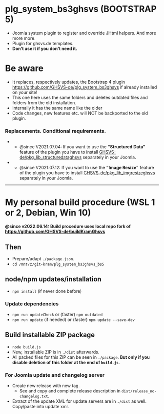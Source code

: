 # plg_system_bs3ghsvs (BOOTSTRAP 5)
- Joomla system plugin to register and override JHtml helpers. And more more more.
- Plugin for ghsvs.de templates.
- **Don't use it if you don't need it.**

# Be aware
- It replaces, respectively updates, the Bootstrap 4 plugin https://github.com/GHSVS-de/plg_system_bs3ghsvs if already installed on your site!
- This one here uses the same folders and deletes outdated files and folders from the old installation.
- Internally it has the same name like the older
- Code changes, new features etc. will NOT be backported to the old plugin.

### Replacements. Conditional requirements.
- - @since V2021.07.04: If you want to use the **"Structured Data"** feature of the plugin you have to install [GHSVS-de/pkg_lib_structuredataghsvs](https://github.com/GHSVS-de/pkg_lib_structuredataghsvs/releases) separately in your Joomla.
- - @since V2021.07.12: If you want to use the **"Image Resize"** feature of the plugin you have to install [GHSVS-de/pkg_lib_imgresizeghsvs](https://github.com/GHSVS-de/pkg_lib_imgresizeghsvs/releases) separately in your Joomla.

-----------------------------------------------------

# My personal build procedure (WSL 1 or 2, Debian, Win 10)

**@since v2022.06.14: Build procedure uses local repo fork of https://github.com/GHSVS-de/buildKramGhsvs**

## Then
- Prepare/adapt `./package.json`.
- `cd /mnt/z/git-kram/plg_system_bs3ghsvs_bs5`

## node/npm updates/installation
- `npm install` (if never done before)

### Update dependencies
- `npm run updateCheck` or (faster) `npm outdated`
- `npm run update` (if needed) or (faster) `npm update --save-dev`

## Build installable ZIP package
- `node build.js`
- New, installable ZIP is in `./dist` afterwards.
- All packed files for this ZIP can be seen in `./package`. **But only if you disable deletion of this folder at the end of `build.js`**.

### For Joomla update and changelog server
- Create new release with new tag.
  - See and copy and complete release description in `dist/release_no-changelog.txt`.
- Extract of the update XML for update servers are in `./dist` as well. Copy/paste into update xml.
